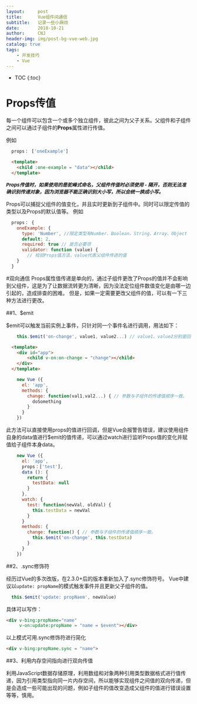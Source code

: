 ```yaml
---
layout:     post
title:      Vue组件间通信
subtitle:   记录一些小麻烦
date:       2018-10-21
author:     CNJ
header-img: img/post-bg-vue-web.jpg
catalog: true
tags:
    - 开发技巧
    - Vue
---
```

* TOC
{:toc}

# Props传值
每一个组件可以包含一个或多个独立组件，彼此之间为父子关系。父组件和子组件之间可以通过子组件的**Props**属性进行传值。

例如
```javascript
  props： ['oneExample']

```
```html
  <template>
    <child :one-example = "data"></child>
  </template>
```
***<font size=2>Props传值时，如果使用的是驼峰式命名，父组件传值时必须使用 - 隔开，否则无法准确识别传递对象，因为浏览器不能正确识别大小写，所以会统一换成小写。</font>***

Props可以捕捉父组件的值变化，并且实时更新到子组件中。同时可以限定传值的类型以及Props的默认值等。
例如
```javascript
  props： {
    oneExample: {
      type: 'Number', //限定类型有Number、Boolean、String、Array、Object
      default: 2,
      required: true // 是否必要项
      validator: function (value) {
        // 校验Props值方法，value代表父组件传进的值
    }
  }
``` 

#双向通信
Props属性值传递是单向的，通过子组件更改了Props的值并不会影响到父组件，这是为了让数据流转更为清晰，因为没法定位组件数值变化是由哪一边引起的，造成排查的困难。
但是，如果一定需要更改父组件的值，可以有一下三种方法进行更改。

##1、$emit

$emit可以触发当前实例上事件，只针对同一个事件名进行调用，用法如下：
```javascript
    this.$emit('on-change', value1, value2...) // value1、value2分别是回调函数会引用的值
```
```html
  <template>
    <div id="app">
        <child v-on:on-change = "change"></child>
    </div>
  </template>
```
```javascript
    new Vue ({
      el: 'app',
      methods: {
        change: function(val1,val2...) { // 参数与子组件的传递值顺序一致。
          doSomething
        }
      }
    })
```
此方法可以直接使用props的值进行回调，但是Vue会报警告错误，建议使用组件自身的data值进行$emit的值传递，可以通过watch进行监听Props值的变化并赋值给子组件本身data。
```javascript
    new Vue ({
      el: 'app',
      props：['test'],
      data (): {
        return {
          testData: null
        }
      },
      watch: {
        test: function(newVal, oldVal) {
          this.testData = newVal
        }
      }
      methods: {
        change: function() { // 参数与子组件的传递值顺序一致。
          this.$emit('on-change', this.testData)
        }
      }
    })
```

##2、.sync修饰符

经历过Vue的多次改版，在2.3.0+后的版本重新加入了.sync修饰符号。
Vue中建议以`update: propName`的模式触发事件并且更新父子组件的值。
```javascript
  this.$emit('update: propNaem', newValue)
```
具体可以写作：
```html
<div v-bing:propName="name" 
     v-on:update:propName = "name = $event"></div>
```
以上模式可用.sync修饰符进行简化
```html
<div v-bing:propName.sync = "name">
```

##3、利用内存空间指向进行双向传值

利用JavaScript数据存储原理，利用数组和对象两种引用类型数据格式进行值传递，因为引用类型指向同一片内存空间，所以能够实现组件之间值的双向传递，但是会造成一些可能出现的问题，例如子组件的值改变造成父组件的值进行错误设置等等，慎用。

